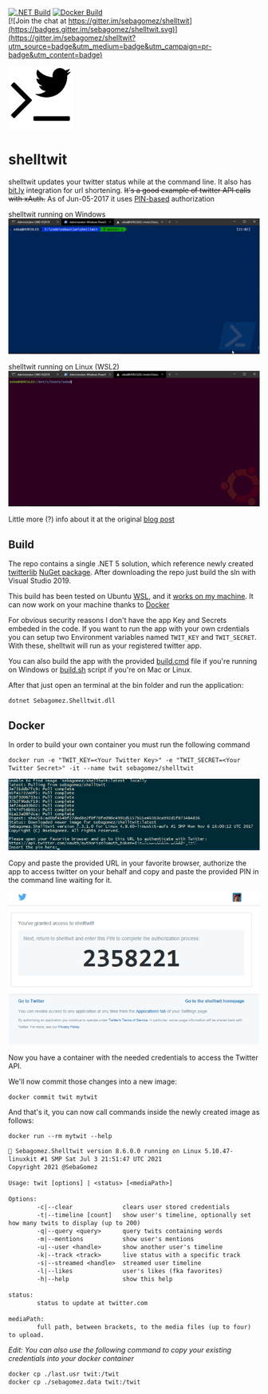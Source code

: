 [![.NET Build](https://github.com/sebagomez/shelltwit/actions/workflows/build.yaml/badge.svg?branch=master)](https://github.com/sebagomez/shelltwit/actions/workflows/build.yaml)
[![Docker Build](https://github.com/sebagomez/shelltwit/actions/workflows/docker.yaml/badge.svg?branch=master)](https://github.com/sebagomez/shelltwit/actions/workflows/docker.yaml)  
[![Join the chat at https://gitter.im/sebagomez/shelltwit](https://badges.gitter.im/sebagomez/shelltwit.svg)](https://gitter.im/sebagomez/shelltwit?utm_source=badge&utm_medium=badge&utm_campaign=pr-badge&utm_content=badge)

![](https://github.com/sebagomez/shelltwit/blob/master/res/shelltwit.png?raw=true)

# shelltwit

shelltwit updates your twitter status while at the command line. It also has [bit.ly](http://bit.ly) integration for url shortening.
~~It's a good example of twitter API calls with xAuth.~~ As of Jun-05-2017 it uses [PIN-based](https://dev.twitter.com/oauth/pin-based) authorization

shelltwit running on Windows
![](https://github.com/sebagomez/shelltwit/blob/master/res/Windows.gif?raw=true)

shelltwit running on Linux (WSL2)
![](https://github.com/sebagomez/shelltwit/blob/master/res/Ubuntu.gif?raw=true)


Little more (?) info about it at the original [blog post](http://sgomez.blogspot.com/2010/06/introducing-shelltwit.html)

## Build

The repo contains a single .NET 5 solution, which reference newly created [twitterlib](https://github.com/sebagomez/twitterlib) [NuGet package](https://www.nuget.org/packages/Sebagomez.TwitterLib/).
After downloading the repo just build the sln with Visual Studio 2019.

This build has been tested on Ubuntu [WSL](https://en.wikipedia.org/wiki/Windows_Subsystem_for_Linux), and it [works on my machine](https://blog.codinghorror.com/the-works-on-my-machine-certification-program/). It can now work on your machine thanks to [Docker](https://docker.com)  

For obvious security reasons I don't have the app Key and Secrets embeded in the code. If you want to run the app with your own crdentials you can setup two Environment variables named `TWIT_KEY` and `TWIT_SECRET`. With these, shelltwit will run as your registered twitter app. 

You can also build the app with the provided [build.cmd](./build.cmd) file if you're running on Windows or [build.sh](./build.sh) script if you're on Mac or Linux.

After that just open an terminal at the bin folder and run the application:  
```dotnet
dotnet Sebagomez.Shelltwit.dll
```

## Docker

In order to build your own container you must run the following command

``` docker
docker run -e "TWIT_KEY=<Your Twitter Key>" -e "TWIT_SECRET=<Your Twitter Secret>" -it --name twit sebagomez/shelltwit 
```

![](https://github.com/sebagomez/shelltwit/blob/master/res/PINAuthorization.png?raw=true)

Copy and paste the provided URL in your favorite browser, authorize the app to access twitter on your behalf and copy and paste the provided PIN in the command line waiting for it.

![](https://github.com/sebagomez/shelltwit/blob/master/res/TwitterPIN.png?raw=true)

Now you have a container with the needed credentials to access the Twitter API.

We'll now commit those changes into a new image:

``` docker
docker commit twit mytwit
```

And that's it, you can now call commands inside the newly created image as follows:

``` docker
docker run --rm mytwit --help
```

```
🐤 Sebagomez.Shelltwit version 8.6.0.0 running on Linux 5.10.47-linuxkit #1 SMP Sat Jul 3 21:51:47 UTC 2021
Copyright 2021 @SebaGomez

Usage: twit [options] | <status> [<mediaPath>]

Options:
        -c|--clear              clears user stored credentials
        -t|--timeline [count]   show user's timeline, optionally set how many twits to display (up to 200)
        -q|--query <query>      query twits containing words
        -m|--mentions           show user's mentions
        -u|--user <handle>      show another user's timeline
        -k|--track <track>      live status with a specific track
        -s|--streamed <handle>  streamed user timeline
        -l|--likes              user's likes (fka favorites)
        -h|--help               show this help

status:
        status to update at twitter.com

mediaPath:
        full path, between brackets, to the media files (up to four) to upload.
```

_Edit: You can also use the following command to copy your existing credentials into your docker container_  
```
docker cp ./last.usr twit:/twit
docker cp ./sebagomez.data twit:/twit
```
